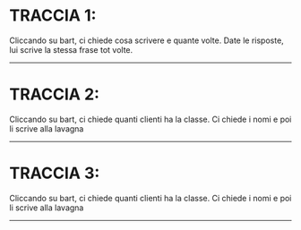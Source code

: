 # TRACCIA 1:

Cliccando su bart, ci chiede cosa scrivere e quante volte. Date le risposte, lui scrive la stessa frase tot volte.

<hr>

# TRACCIA 2:

Cliccando su bart, ci chiede quanti clienti ha la classe. Ci chiede i nomi e poi li scrive alla lavagna

<hr>

# TRACCIA 3:

Cliccando su bart, ci chiede quanti clienti ha la classe. Ci chiede i nomi e poi li scrive alla lavagna

<hr>
